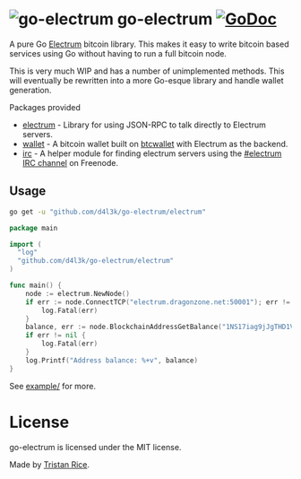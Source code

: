 # ![go-electrum](https://rawgit.com/d4l3k/go-electrum/master/media/logo.png) go-electrum [![GoDoc](https://godoc.org/github.com/d4l3k/go-electrum?status.svg)](https://godoc.org/github.com/d4l3k/go-electrum)
A pure Go [Electrum](https://electrum.org/) bitcoin library. This makes it easy to write bitcoin based services using Go without having to run a full bitcoin node.


This is very much WIP and has a number of unimplemented methods. This will eventually be rewritten into a more Go-esque library and handle wallet generation.

Packages provided

* [electrum](https://godoc.org/github.com/d4l3k/go-electrum/electrum) - Library for using JSON-RPC to talk directly to Electrum servers.
* [wallet](https://godoc.org/github.com/d4l3k/go-electrum/wallet) - A bitcoin wallet built on [btcwallet](https://github.com/btcsuite/btcwallet) with Electrum as the backend.
* [irc](https://godoc.org/github.com/d4l3k/go-electrum/irc) - A helper module for finding electrum servers using the [#electrum IRC channel](http://docs.electrum.org/en/latest/protocol.html?highlight=irc#server-peers-subscribe) on Freenode.

## Usage
```bash
go get -u "github.com/d4l3k/go-electrum/electrum"
```

```go
package main

import (
  "log"
  "github.com/d4l3k/go-electrum/electrum"
)

func main() {
	node := electrum.NewNode()
	if err := node.ConnectTCP("electrum.dragonzone.net:50001"); err != nil {
		log.Fatal(err)
	}
	balance, err := node.BlockchainAddressGetBalance("1NS17iag9jJgTHD1VXjvLCEnZuQ3rJDE9L")
	if err != nil {
		log.Fatal(err)
	}
	log.Printf("Address balance: %+v", balance)
}
```
See [example/](https://github.com/d4l3k/go-electrum/tree/master/example) for more.

# License
go-electrum is licensed under the MIT license.

Made by [Tristan Rice](https://fn.lc).
